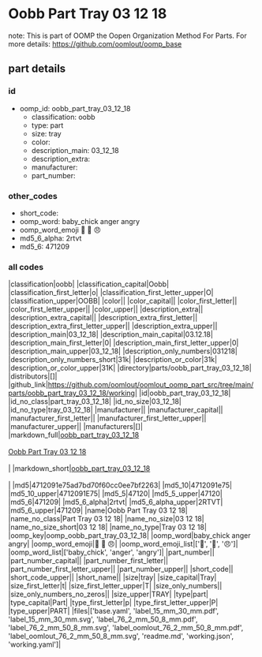 # Oobb Part Tray 03 12 18  

note: This is part of OOMP the Oopen Organization Method For Parts. For more details: https://github.com/oomlout/oomp_base

##  part details





### id
* oomp_id: oobb_part_tray_03_12_18
  * classification: oobb
  * type: part
  * size: tray
  * color: 
  * description_main: 03_12_18
  * description_extra: 
  * manufacturer: 
  * part_number: 

### other_codes
* short_code: 
* oomp_word: baby_chick anger angry
* oomp_word_emoji :baby_chick: :anger: :angry:
* md5_6_alpha: 2rtvt
* md5_6: 471209

### all codes 
|classification|oobb|
|classification_capital|Oobb|
|classification_first_letter|o|
|classification_first_letter_upper|O|
|classification_upper|OOBB|
|color||
|color_capital||
|color_first_letter||
|color_first_letter_upper||
|color_upper||
|description_extra||
|description_extra_capital||
|description_extra_first_letter||
|description_extra_first_letter_upper||
|description_extra_upper||
|description_main|03_12_18|
|description_main_capital|03.12.18|
|description_main_first_letter|0|
|description_main_first_letter_upper|0|
|description_main_upper|03_12_18|
|description_only_numbers|031218|
|description_only_numbers_short|31k|
|description_or_color|31k|
|description_or_color_upper|31K|
|directory|parts/oobb_part_tray_03_12_18|
|distributors|[]|
|github_link|https://github.com/oomlout/oomlout_oomp_part_src/tree/main/parts/oobb_part_tray_03_12_18/working|
|id|oobb_part_tray_03_12_18|
|id_no_class|part_tray_03_12_18|
|id_no_size|03_12_18|
|id_no_type|tray_03_12_18|
|manufacturer||
|manufacturer_capital||
|manufacturer_first_letter||
|manufacturer_first_letter_upper||
|manufacturer_upper||
|manufacturers|[]|
|markdown_full|[oobb_part_tray_03_12_18](https://github.com/oomlout/oomlout_oomp_part_src/tree/main/parts/oobb_part_tray_03_12_18/working)<br>[](https://github.com/oomlout/oomlout_oomp_part_src/tree/main/parts/oobb_part_tray_03_12_18/working)<br>[Oobb Part Tray 03 12 18](https://github.com/oomlout/oomlout_oomp_part_src/tree/main/parts/oobb_part_tray_03_12_18/working)<br><br>|
|markdown_short|[oobb_part_tray_03_12_18](https://github.com/oomlout/oomlout_oomp_part_src/tree/main/parts/oobb_part_tray_03_12_18/working)<br><br>|
|md5|4712091e75ad7bd70f60cc0ee7bf2263|
|md5_10|4712091e75|
|md5_10_upper|4712091E75|
|md5_5|47120|
|md5_5_upper|47120|
|md5_6|471209|
|md5_6_alpha|2rtvt|
|md5_6_alpha_upper|2RTVT|
|md5_6_upper|471209|
|name|Oobb Part Tray 03 12 18|
|name_no_class|Part Tray 03 12 18|
|name_no_size|03 12 18|
|name_no_size_short|03 12 18|
|name_no_type|Tray 03 12 18|
|oomp_key|oomp_oobb_part_tray_03_12_18|
|oomp_word|baby_chick anger angry|
|oomp_word_emoji|:baby_chick: :anger: :angry:|
|oomp_word_emoji_list|[':baby_chick:', ':anger:', ':angry:']|
|oomp_word_list|['baby_chick', 'anger', 'angry']|
|part_number||
|part_number_capital||
|part_number_first_letter||
|part_number_first_letter_upper||
|part_number_upper||
|short_code||
|short_code_upper||
|short_name||
|size|tray|
|size_capital|Tray|
|size_first_letter|t|
|size_first_letter_upper|T|
|size_only_numbers||
|size_only_numbers_no_zeros||
|size_upper|TRAY|
|type|part|
|type_capital|Part|
|type_first_letter|p|
|type_first_letter_upper|P|
|type_upper|PART|
|files|['base.yaml', 'label_15_mm_30_mm.pdf', 'label_15_mm_30_mm.svg', 'label_76_2_mm_50_8_mm.pdf', 'label_76_2_mm_50_8_mm.svg', 'label_oomlout_76_2_mm_50_8_mm.pdf', 'label_oomlout_76_2_mm_50_8_mm.svg', 'readme.md', 'working.json', 'working.yaml']|
